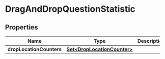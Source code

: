 

# DragAndDropQuestionStatistic


## Properties

| Name | Type | Description | Notes |
|------------ | ------------- | ------------- | -------------|
|**dropLocationCounters** | [**Set&lt;DropLocationCounter&gt;**](DropLocationCounter.md) |  |  [optional] |



